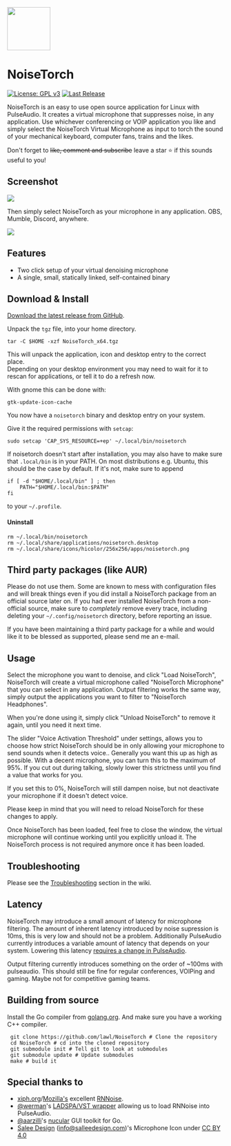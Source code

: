  <img src="https://raw.githubusercontent.com/lawl/NoiseTorch/master/assets/icon/noisetorch.png" width="100" height="100">

# NoiseTorch

[![License: GPL v3](https://img.shields.io/badge/License-GPLv3-blue.svg)](https://www.gnu.org/licenses/gpl-3.0)
[![Last Release](https://img.shields.io/github/v/release/lawl/NoiseTorch?label=latest&style=flat-square)](https://github.com/lawl/NoiseTorch/releases)

NoiseTorch is an easy to use open source application for Linux with PulseAudio. It creates a virtual microphone that suppresses noise, in any application. Use whichever conferencing or VOIP application you like and simply select the NoiseTorch Virtual Microphone as input to torch the sound of your mechanical keyboard, computer fans, trains and the likes.

Don't forget to ~~like, comment and subscribe~~ leave a star ⭐ if this sounds useful to you! 

## Screenshot

![](https://i.imgur.com/T2wH0bl.png)

Then simply select NoiseTorch as your microphone in any application. OBS, Mumble, Discord, anywhere.

![](https://i.imgur.com/nimi7Ne.png)

## Features
* Two click setup of your virtual denoising microphone
* A single, small, statically linked, self-contained binary

## Download & Install

[Download the latest release from GitHub](https://github.com/lawl/NoiseTorch/releases).

Unpack the `tgz` file, into your home directory.

    tar -C $HOME -xzf NoiseTorch_x64.tgz

This will unpack the application, icon and desktop entry to the correct place.  
Depending on your desktop environment you may need to wait for it to rescan for applications, or tell it to do a refresh now.

With gnome this can be done with:

    gtk-update-icon-cache

You now have a `noisetorch` binary and desktop entry on your system.

Give it the required permissions with `setcap`:

    sudo setcap 'CAP_SYS_RESOURCE=+ep' ~/.local/bin/noisetorch

If noisetorch doesn't start after installation, you may also have to make sure that `.local/bin` is in your PATH. On most distributions e.g. Ubuntu, this should be the case by default. If it's not, make sure to append

```
if [ -d "$HOME/.local/bin" ] ; then
    PATH="$HOME/.local/bin:$PATH"
fi
```

to your `~/.profile`.

#### Uninstall

    rm ~/.local/bin/noisetorch
    rm ~/.local/share/applications/noisetorch.desktop
    rm ~/.local/share/icons/hicolor/256x256/apps/noisetorch.png 

## Third party packages (like AUR)

Please do not use them. Some are known to mess with configuration files and will break things even if you did install a NoiseTorch package from an official source later on. If you had ever installed NoiseTorch from a non-official source, make sure to *completely* remove every trace, including deleting your `~/.config/noisetorch` directory, before reporting an issue.

If you have been maintaining a third party package for a while and would like it to be blessed as supported, please send me an e-mail.

## Usage

Select the microphone you want to denoise, and click "Load NoiseTorch", NoiseTorch will create a virtual microphone called "NoiseTorch Microphone" that you can select in any application. Output filtering works the same way, simply output the applications you want to filter to "NoiseTorch Headphones".

When you're done using it, simply click "Unload NoiseTorch" to remove it again, until you need it next time.

The slider "Voice Activation Threshold" under settings, allows you to choose how strict NoiseTorch should be in only allowing your microphone to send sounds when it detects voice.. Generally you want this up as high as possible. With a decent microphone, you can turn this to the maximum of 95%. If you cut out during talking, slowly lower this strictness until you find a value that works for you.

If you set this to 0%, NoiseTorch will still dampen noise, but not deactivate your microphone if it doesn't detect voice.

Please keep in mind that you will need to reload NoiseTorch for these changes to apply.

Once NoiseTorch has been loaded, feel free to close the window, the virtual microphone will continue working until you explicitly unload it. The NoiseTorch process is not required anymore once it has been loaded.

## Troubleshooting

Please see the [Troubleshooting](https://github.com/lawl/NoiseTorch/wiki/Troubleshooting) section in the wiki.

## Latency

NoiseTorch may introduce a small amount of latency for microphone filtering. The amount of inherent latency introduced by noise supression is 10ms, this is very low and should not be a problem. Additionally PulseAudio currently introduces a variable amount of latency that depends on your system. Lowering this latency [requires a change in PulseAudio](https://gitlab.freedesktop.org/pulseaudio/pulseaudio/-/issues/120).

Output filtering currently introduces something on the order of ~100ms with pulseaudio. This should still be fine for regular conferences, VOIPing and gaming. Maybe not for competitive gaming teams.

## Building from source

Install the Go compiler from [golang.org](https://golang.org/). And make sure you have a working C++ compiler.

```shell
 git clone https://github.com/lawl/NoiseTorch # Clone the repository
 cd NoiseTorch # cd into the cloned repository
 git submodule init # Tell git to look at submodules
 git submodule update # Update submodules
 make # build it
 ```

## Special thanks to

* [xiph.org](https://xiph.org)/[Mozilla's](https://mozilla.org) excellent [RNNoise](https://jmvalin.ca/demo/rnnoise/).
* [@werman](https://github.com/werman/)'s [LADSPA/VST wrapper](https://github.com/werman/noise-suppression-for-voice/) allowing us to load RNNoise into PulseAudio.
* [@aarzilli](https://github.com/aarzilli/)'s [nucular](https://github.com/aarzilli/nucular) GUI toolkit for Go.
* [Salee Design](https://www.salleedesign.com) (info@salleedesign.com)'s Microphone Icon under [CC BY 4.0](https://creativecommons.org/licenses/by/4.0/)
